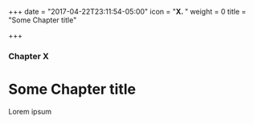 +++
date = "2017-04-22T23:11:54-05:00"
icon = "<b>X. </b>"
weight = 0
title = "Some Chapter title"

+++

### Chapter X

# Some Chapter title

Lorem ipsum
